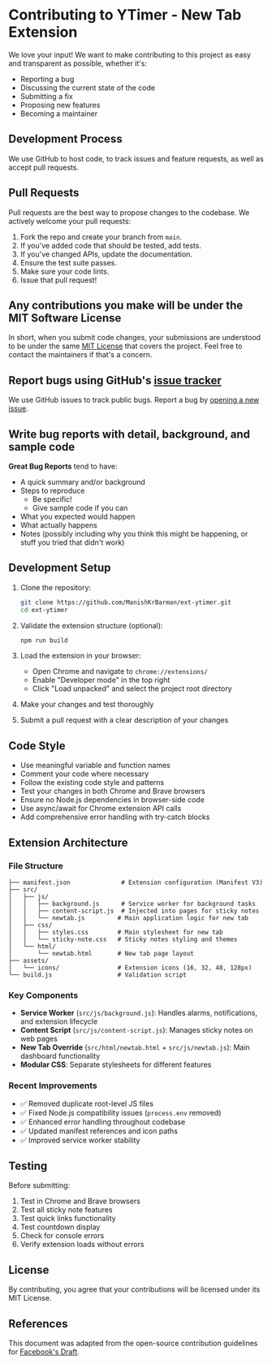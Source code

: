 # Contributing to YTimer - New Tab Extension

We love your input! We want to make contributing to this project as easy and transparent as possible, whether it's:

- Reporting a bug
- Discussing the current state of the code
- Submitting a fix
- Proposing new features
- Becoming a maintainer

## Development Process

We use GitHub to host code, to track issues and feature requests, as well as accept pull requests.

## Pull Requests

Pull requests are the best way to propose changes to the codebase. We actively welcome your pull requests:

1. Fork the repo and create your branch from `main`.
2. If you've added code that should be tested, add tests.
3. If you've changed APIs, update the documentation.
4. Ensure the test suite passes.
5. Make sure your code lints.
6. Issue that pull request!

## Any contributions you make will be under the MIT Software License

In short, when you submit code changes, your submissions are understood to be under the same [MIT License](http://choosealicense.com/licenses/mit/) that covers the project. Feel free to contact the maintainers if that's a concern.

## Report bugs using GitHub's [issue tracker](https://github.com/ManishKrBarman/ext-ytimer/issues)

We use GitHub issues to track public bugs. Report a bug by [opening a new issue](https://github.com/ManishKrBarman/ext-ytimer/issues/new).

## Write bug reports with detail, background, and sample code

**Great Bug Reports** tend to have:

- A quick summary and/or background
- Steps to reproduce
  - Be specific!
  - Give sample code if you can
- What you expected would happen
- What actually happens
- Notes (possibly including why you think this might be happening, or stuff you tried that didn't work)

## Development Setup

1. Clone the repository:
   ```bash
   git clone https://github.com/ManishKrBarman/ext-ytimer.git
   cd ext-ytimer
   ```

2. Validate the extension structure (optional):
   ```bash
   npm run build
   ```

3. Load the extension in your browser:
   - Open Chrome and navigate to `chrome://extensions/`
   - Enable "Developer mode" in the top right
   - Click "Load unpacked" and select the project root directory

4. Make your changes and test thoroughly

5. Submit a pull request with a clear description of your changes

## Code Style

- Use meaningful variable and function names
- Comment your code where necessary
- Follow the existing code style and patterns
- Test your changes in both Chrome and Brave browsers
- Ensure no Node.js dependencies in browser-side code
- Use async/await for Chrome extension API calls
- Add comprehensive error handling with try-catch blocks

## Extension Architecture

### File Structure
```
├── manifest.json              # Extension configuration (Manifest V3)
├── src/
│   ├── js/
│   │   ├── background.js      # Service worker for background tasks
│   │   ├── content-script.js  # Injected into pages for sticky notes
│   │   └── newtab.js         # Main application logic for new tab
│   ├── css/
│   │   ├── styles.css        # Main stylesheet for new tab
│   │   └── sticky-note.css   # Sticky notes styling and themes
│   └── html/
│       └── newtab.html       # New tab page layout
├── assets/
│   └── icons/                # Extension icons (16, 32, 48, 128px)
└── build.js                  # Validation script
```

### Key Components
- **Service Worker** (`src/js/background.js`): Handles alarms, notifications, and extension lifecycle
- **Content Script** (`src/js/content-script.js`): Manages sticky notes on web pages
- **New Tab Override** (`src/html/newtab.html` + `src/js/newtab.js`): Main dashboard functionality
- **Modular CSS**: Separate stylesheets for different features

### Recent Improvements
- ✅ Removed duplicate root-level JS files
- ✅ Fixed Node.js compatibility issues (`process.env` removed)
- ✅ Enhanced error handling throughout codebase
- ✅ Updated manifest references and icon paths
- ✅ Improved service worker stability

## Testing

Before submitting:

1. Test in Chrome and Brave browsers
2. Test all sticky note features
3. Test quick links functionality
4. Test countdown display
5. Check for console errors
6. Verify extension loads without errors

## License

By contributing, you agree that your contributions will be licensed under its MIT License.

## References

This document was adapted from the open-source contribution guidelines for [Facebook's Draft](https://github.com/facebook/draft-js/blob/a9316a723f9e918afde44dea68b5f9f39b7d9b00/CONTRIBUTING.md).
